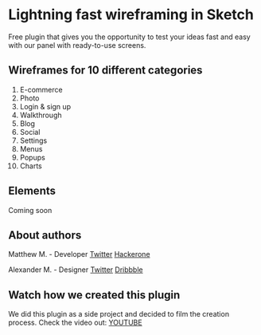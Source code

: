 # Lightning fast wireframing in Sketch
Free plugin that gives you the opportunity to test your ideas fast and easy with our panel with ready-to-use screens.

## Wireframes for 10 different categories
1. E-commerce
2. Photo
3. Login & sign up
4. Walkthrough
5. Blog
6. Social
7. Settings
8. Menus
9. Popups
10. Charts

## Elements
Coming soon

## About authors 
Matthew M. - Developer [Twitter](https://twitter.com/killr0x33d) [Hackerone](https://hackerone.com/killr0x33d)

Alexander M. - Designer [Twitter](https://twitter.com/alxquare) [Dribbble](https://dribbble.com/Alxquare)

## Watch how we created this plugin
We did this plugin as a side project and decided to film the creation process. Check the video out: 
[YOUTUBE](https://www.youtube.com/watch?v=1MlwVMMWrTY)
